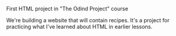 First HTML project in "The Odind Project" course

We're building a website that will contain recipes. 
It's a project for practicing what I've learned about HTML in earlier lessons.
